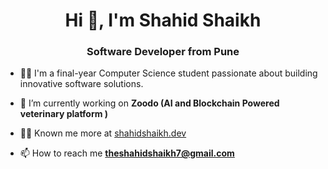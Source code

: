 <h1 align="center">Hi 👋, I'm Shahid Shaikh</h1>
<h3 align="center">Software Developer from Pune</h3>

- 👨‍💻 I'm a final-year Computer Science student passionate about building innovative software solutions.

- 🔭 I’m currently working on **Zoodo (AI and Blockchain Powered veterinary platform )**

- 👨‍💻 Known me more at [shahidshaikh.dev](https://shahidshaikh.dev)

- 📫 How to reach me **theshahidshaikh7@gmail.com**



